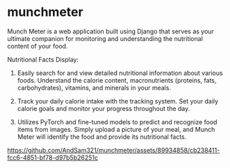 # munchmeter
Munch Meter is a  web application built using Django that serves as your ultimate companion for monitoring and understanding the nutritional content of your food. 

Nutritional Facts Display:

1. Easily search for and view detailed nutritional information about various foods.
Understand the calorie content, macronutrients (proteins, fats, carbohydrates), vitamins, and minerals in your meals.

2. Track your daily calorie intake with the tracking system.
Set your daily calorie goals and monitor your progress throughout the day.

3. Utilizes PyTorch and fine-tuned models to predict and recognize food items from images.
Simply upload a picture of your meal, and Munch Meter will identify the food and provide its nutritional facts.


https://github.com/AndSam321/munchmeter/assets/89934858/cb238411-fcc6-4851-bf78-d97b5b26251c

